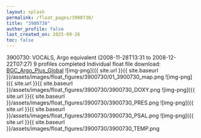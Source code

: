 ```yaml
---
layout: splash
permalink: /float_pages/3900730/
title: "3900730"
author_profile: false
last_created_on: 2025-09-26
toc: false
---
```

 
3900730: VOCALS, Argo equivalent (2008-11-28T13:31 to 2008-12-22T07:27)
9 profiles completed
Individual float file download: [BGC_Argo_Plus_Global](https://ftp.soest.hawaii.edu/bgc_argo_plus/Individual_Floats/outliers_removed/3900730_Sprof_processed.nc)
![img-png]({{ site.url }}{{ site.baseurl }}/assets/images/float_figures/3900730/01_3900730_map.png
![img-png]({{ site.url }}{{ site.baseurl }}/assets/images/float_figures/3900730/3900730_DOXY.png
![img-png]({{ site.url }}{{ site.baseurl }}/assets/images/float_figures/3900730/3900730_PRES.png
![img-png]({{ site.url }}{{ site.baseurl }}/assets/images/float_figures/3900730/3900730_PSAL.png
![img-png]({{ site.url }}{{ site.baseurl }}/assets/images/float_figures/3900730/3900730_TEMP.png
